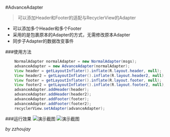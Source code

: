 #AdvanceAdapter

> 可以添加Header和Footer的适配与RecyclerView的Adapter

* 可以添加多个Header和多个Footer
* 采用的是包裹原本的Adapter的方式，无需修改原本Adapter
* 同步子Adapter的数据改变事件

###使用方法
```java
    NormalAdapter normalAdapter = new NormalAdapter(msgs);
    advanceAdapter = new AdvanceAdapter(normalAdapter);
    View header = getLayoutInflater().inflate(R.layout.header, null);
    View header2 = getLayoutInflater().inflate(R.layout.header2, null);
    View footer = getLayoutInflater().inflate(R.layout.footer, null);
    View footer2 = getLayoutInflater().inflate(R.layout.footer2, null);
    advanceAdapter.addHeader(header);
    advanceAdapter.addHeader(header2);
    advanceAdapter.addFooter(footer);
    advanceAdapter.addFooter(footer2);
    recyclerView.setAdapter(advanceAdapter);
```

###运行效果
![演示截图](http://git.oschina.net/uploads/images/2015/0722/131020_f72dddbf_141009.png "演示截图")
![演示截图](http://git.oschina.net/uploads/images/2015/0722/131138_4e7f7269_141009.png "演示截图")


_by zzhoujay_